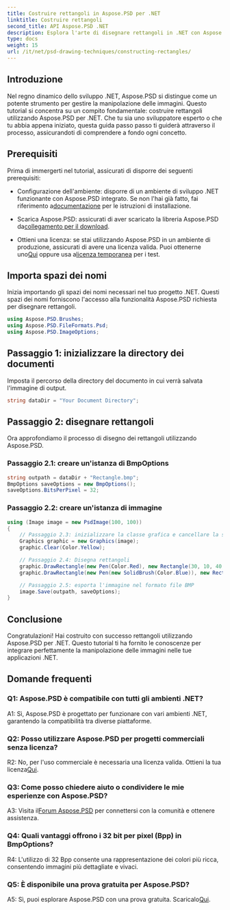 ```yaml
---
title: Costruire rettangoli in Aspose.PSD per .NET
linktitle: Costruire rettangoli
second_title: API Aspose.PSD .NET
description: Esplora l'arte di disegnare rettangoli in .NET con Aspose.PSD. Segui la nostra guida passo passo per un'integrazione perfetta. Migliora il tuo gioco di manipolazione delle immagini senza sforzo.
type: docs
weight: 15
url: /it/net/psd-drawing-techniques/constructing-rectangles/
---
```

## Introduzione

Nel regno dinamico dello sviluppo .NET, Aspose.PSD si distingue come un potente strumento per gestire la manipolazione delle immagini. Questo tutorial si concentra su un compito fondamentale: costruire rettangoli utilizzando Aspose.PSD per .NET. Che tu sia uno sviluppatore esperto o che tu abbia appena iniziato, questa guida passo passo ti guiderà attraverso il processo, assicurandoti di comprendere a fondo ogni concetto.

## Prerequisiti

Prima di immergerti nel tutorial, assicurati di disporre dei seguenti prerequisiti:

-  Configurazione dell'ambiente: disporre di un ambiente di sviluppo .NET funzionante con Aspose.PSD integrato. Se non l'hai già fatto, fai riferimento a[documentazione](https://reference.aspose.com/psd/net/) per le istruzioni di installazione.

-  Scarica Aspose.PSD: assicurati di aver scaricato la libreria Aspose.PSD da[collegamento per il download](https://releases.aspose.com/psd/net/).

-  Ottieni una licenza: se stai utilizzando Aspose.PSD in un ambiente di produzione, assicurati di avere una licenza valida. Puoi ottenerne uno[Qui](https://purchase.aspose.com/buy) oppure usa a[licenza temporanea](https://purchase.aspose.com/temporary-license/) per i test.

## Importa spazi dei nomi

Inizia importando gli spazi dei nomi necessari nel tuo progetto .NET. Questi spazi dei nomi forniscono l'accesso alla funzionalità Aspose.PSD richiesta per disegnare rettangoli.

```csharp
using Aspose.PSD.Brushes;
using Aspose.PSD.FileFormats.Psd;
using Aspose.PSD.ImageOptions;
```

## Passaggio 1: inizializzare la directory dei documenti

Imposta il percorso della directory del documento in cui verrà salvata l'immagine di output.

```csharp
string dataDir = "Your Document Directory";
```

## Passaggio 2: disegnare rettangoli

Ora approfondiamo il processo di disegno dei rettangoli utilizzando Aspose.PSD.

### Passaggio 2.1: creare un'istanza di BmpOptions

```csharp
string outpath = dataDir + "Rectangle.bmp";
BmpOptions saveOptions = new BmpOptions();
saveOptions.BitsPerPixel = 32;
```

### Passaggio 2.2: creare un'istanza di immagine

```csharp
using (Image image = new PsdImage(100, 100))
{
    // Passaggio 2.3: inizializzare la classe grafica e cancellare la superficie grafica
    Graphics graphic = new Graphics(image);
    graphic.Clear(Color.Yellow);

    // Passaggio 2.4: Disegna rettangoli
    graphic.DrawRectangle(new Pen(Color.Red), new Rectangle(30, 10, 40, 80));
    graphic.DrawRectangle(new Pen(new SolidBrush(Color.Blue)), new Rectangle(10, 30, 80, 40));

    // Passaggio 2.5: esporta l'immagine nel formato file BMP
    image.Save(outpath, saveOptions);
}
```

## Conclusione

Congratulazioni! Hai costruito con successo rettangoli utilizzando Aspose.PSD per .NET. Questo tutorial ti ha fornito le conoscenze per integrare perfettamente la manipolazione delle immagini nelle tue applicazioni .NET.

## Domande frequenti

### Q1: Aspose.PSD è compatibile con tutti gli ambienti .NET?

A1: Sì, Aspose.PSD è progettato per funzionare con vari ambienti .NET, garantendo la compatibilità tra diverse piattaforme.

### Q2: Posso utilizzare Aspose.PSD per progetti commerciali senza licenza?

 R2: No, per l'uso commerciale è necessaria una licenza valida. Ottieni la tua licenza[Qui](https://purchase.aspose.com/buy).

### Q3: Come posso chiedere aiuto o condividere le mie esperienze con Aspose.PSD?

 A3: Visita il[Forum Aspose.PSD](https://forum.aspose.com/c/psd/34) per connettersi con la comunità e ottenere assistenza.

### Q4: Quali vantaggi offrono i 32 bit per pixel (Bpp) in BmpOptions?

R4: L'utilizzo di 32 Bpp consente una rappresentazione dei colori più ricca, consentendo immagini più dettagliate e vivaci.

### Q5: È disponibile una prova gratuita per Aspose.PSD?

 A5: Sì, puoi esplorare Aspose.PSD con una prova gratuita. Scaricalo[Qui](https://releases.aspose.com/).